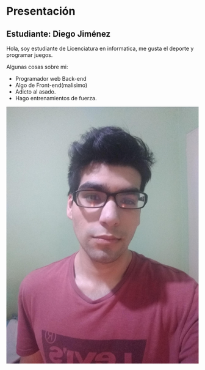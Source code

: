 # Presentación

## Estudiante: Diego Jiménez

Hola, soy estudiante de Licenciatura en informatica, me gusta el deporte y programar juegos.

Algunas cosas sobre mi: 
- Programador web Back-end
- Algo de Front-end(malisimo)
- Adicto al asado.
- Hago entrenamientos de fuerza.

![Yo](1.jpg)

